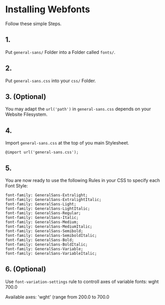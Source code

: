 # Installing Webfonts

Follow these simple Steps.

## 1.

Put `general-sans/` Folder into a Folder called `fonts/`.

## 2.

Put `general-sans.css` into your `css/` Folder.

## 3. (Optional)

You may adapt the `url('path')` in `general-sans.css` depends on your Website Filesystem.

## 4.

Import `general-sans.css` at the top of you main Stylesheet.

```
@import url('general-sans.css');
```

## 5.

You are now ready to use the following Rules in your CSS to specify each Font Style:

```
font-family: GeneralSans-Extralight;
font-family: GeneralSans-ExtralightItalic;
font-family: GeneralSans-Light;
font-family: GeneralSans-LightItalic;
font-family: GeneralSans-Regular;
font-family: GeneralSans-Italic;
font-family: GeneralSans-Medium;
font-family: GeneralSans-MediumItalic;
font-family: GeneralSans-Semibold;
font-family: GeneralSans-SemiboldItalic;
font-family: GeneralSans-Bold;
font-family: GeneralSans-BoldItalic;
font-family: GeneralSans-Variable;
font-family: GeneralSans-VariableItalic;

```

## 6. (Optional)

Use `font-variation-settings` rule to controll axes of variable fonts:
wght 700.0

Available axes:
'wght' (range from 200.0 to 700.0
